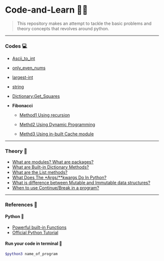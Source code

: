 # Code-and-Learn :man_technologist:

> This repository makes an attempt to tackle the basic problems and theory concepts that revolves around python.
-------------------------------------------------------
### Codes :computer:
- [Ascii_to_int](./Codes/1.Ascii-to-int/ascii_to_int.py)

- [only_even_nums](./Codes/2.Even-only/only_even_nums.py)

- [largest-int](./Codes/3.Largest-int/largest_int.py)

- [string](./Codes/4.String-of-numbers/string.py)

- [Dictionary:Get_Squares](./Codes/6.Dictionary/2.get_squares.py)
-  **Fibonacci**
    - [Method1 Using recursion](./Codes/5.Fibonacci/1.fibonacci.py)

    - [Methd2 Using Dynamic Programming](./Codes/5.Fibonacci/2.fibonacci.py)

    - [Methd3 Using in-built Cache module](./Codes/5.Fibonacci/3.fibonacci.py)

-----------------------------------------------------------    

### Theory :notebook:

- [What are modules? What are packages?](./Theory/modules&packages.md)
- [What are Built-in Dictionary Methods?](./Codes/6.Dictionary/dictionary.md)
- [What are the List methods?](./Codes/7.Lists/list.md)
- [What Does The *Args/**kwargs Do In Python?]()
- [What is difference between Mutable and Immutable data structures?]()
- [When to use Continue/Break in a program?]()

------------------------------------------------------------
### References :scroll:

#### Python :snake:
- [Powerful built-in Functions](https://docs.python.org/3/library/functions.html#built-in-functions)
- [Official Python Tutorial](https://docs.python.org/3/tutorial/index.html) 


#### Run your code in terminal :white_square_button:
```bash 
$python3 name_of_program
```
     
